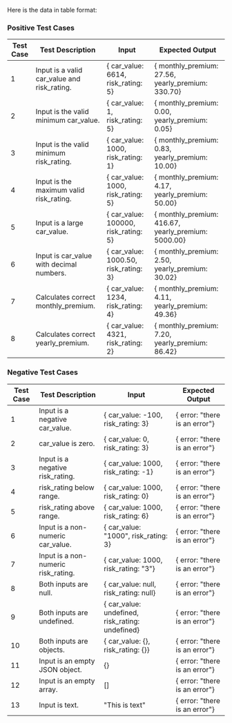 Here is the data in table format:

### Positive Test Cases

| Test Case | Test Description | Input | Expected Output |
|-----------|------------------|-------|-----------------|
| 1 | Input is a valid car_value and risk_rating. | { car_value: 6614, risk_rating: 5} | { monthly_premium: 27.56, yearly_premium: 330.70} |
| 2 | Input is the valid minimum car_value. | { car_value: 1, risk_rating: 5} | { monthly_premium: 0.00, yearly_premium: 0.05} |
| 3 | Input is the valid minimum risk_rating. | { car_value: 1000, risk_rating: 1} | { monthly_premium: 0.83, yearly_premium: 10.00} |
| 4 | Input is the maximum valid risk_rating. | { car_value: 1000, risk_rating: 5} | { monthly_premium: 4.17, yearly_premium: 50.00} |
| 5 | Input is a large car_value. | { car_value: 100000, risk_rating: 5} | { monthly_premium: 416.67, yearly_premium: 5000.00} |
| 6 | Input is car_value with decimal numbers. | { car_value: 1000.50, risk_rating: 3} | { monthly_premium: 2.50, yearly_premium: 30.02} |
| 7 | Calculates correct monthly_premium. | { car_value: 1234, risk_rating: 4} | { monthly_premium: 4.11, yearly_premium: 49.36} |
| 8 | Calculates correct yearly_premium. | { car_value: 4321, risk_rating: 2} | { monthly_premium: 7.20, yearly_premium: 86.42} |

### Negative Test Cases

| Test Case | Test Description | Input | Expected Output |
|-----------|------------------|-------|-----------------|
| 1 | Input is a negative car_value. | { car_value: -100, risk_rating: 3} | { error: "there is an error"} |
| 2 | car_value is zero. | { car_value: 0, risk_rating: 3} | { error: "there is an error"} |
| 3 | Input is a negative risk_rating. | { car_value: 1000, risk_rating: -1} | { error: "there is an error"} |
| 4 | risk_rating below range. | { car_value: 1000, risk_rating: 0} | { error: "there is an error"} |
| 5 | risk_rating above range. | { car_value: 1000, risk_rating: 6} | { error: "there is an error"} |
| 6 | Input is a non-numeric car_value. | { car_value: "1000", risk_rating: 3} | { error: "there is an error"} |
| 7 | Input is a non-numeric risk_rating. | { car_value: 1000, risk_rating: "3"} | { error: "there is an error"} |
| 8 | Both inputs are null. | { car_value: null, risk_rating: null} | { error: "there is an error"} |
| 9 | Both inputs are undefined. | { car_value: undefined, risk_rating: undefined} | { error: "there is an error"} |
| 10 | Both inputs are objects. | { car_value: {}, risk_rating: {}} | { error: "there is an error"} |
| 11 | Input is an empty JSON object. | {} | { error: "there is an error"} |
| 12 | Input is an empty array. | [] | { error: "there is an error"} |
| 13 | Input is text. | "This is text" | { error: "there is an error"} |